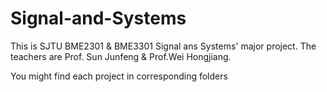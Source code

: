 # Signal-and-Systems
This is SJTU BME2301 &amp; BME3301 Signal ans Systems' major project. The teachers are Prof. Sun Junfeng &amp; Prof.Wei Hongjiang.

You might find each project in corresponding folders
